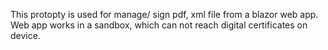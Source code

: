This protopty is used for manage/ sign pdf, xml file from a blazor web app. 
Web app works in a sandbox, which can not reach digital certificates on device.
